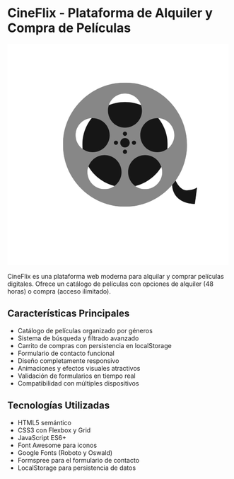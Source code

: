 # CineFlix - Plataforma de Alquiler y Compra de Películas

![Logo de CineFlix](img/Diseño%20sin%20título-Photoroom.png)

CineFlix es una plataforma web moderna para alquilar y comprar películas digitales. Ofrece un catálogo de películas con opciones de alquiler (48 horas) o compra (acceso ilimitado).

## Características Principales

- Catálogo de películas organizado por géneros
- Sistema de búsqueda y filtrado avanzado
- Carrito de compras con persistencia en localStorage
- Formulario de contacto funcional
- Diseño completamente responsivo
- Animaciones y efectos visuales atractivos
- Validación de formularios en tiempo real
- Compatibilidad con múltiples dispositivos

## Tecnologías Utilizadas

- HTML5 semántico
- CSS3 con Flexbox y Grid
- JavaScript ES6+
- Font Awesome para iconos
- Google Fonts (Roboto y Oswald)
- Formspree para el formulario de contacto
- LocalStorage para persistencia de datos

